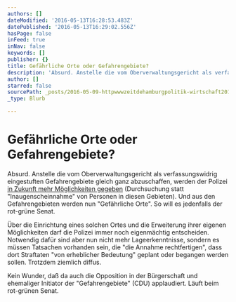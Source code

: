 ```yaml
---
authors: []
dateModified: '2016-05-13T16:28:53.483Z'
datePublished: '2016-05-13T16:29:02.556Z'
hasPage: false
inFeed: true
inNav: false
keywords: []
publisher: {}
title: Gefährliche Orte oder Gefahrengebiete?
description: 'Absurd. Anstelle die vom Oberverwaltungsgericht als verfassungswidrig eingestuften Gefahrengebiete gleich ganz abzuschaffen, werden der Polizei in Zukunft mehr Möglichkeiten gegeben (Durchsuchung statt "Inaugenscheinnahme" von Personen in diesen Gebieten). Und aus den Gefahrengebieten werden nun "Gefährliche Orte". So will es jedenfalls der rot-grüne Senat.'
author: []
starred: false
sourcePath: _posts/2016-05-09-httpwwwzeitdehamburgpolitik-wirtschaft2016-05gefahr.md
_type: Blurb

---
```

# Gefährliche Orte oder Gefahrengebiete?

Absurd. Anstelle die vom Oberverwaltungsgericht als verfassungswidrig eingestuften Gefahrengebiete gleich ganz abzuschaffen, werden der Polizei [in Zukunft mehr Möglichkeiten gegeben][0] (Durchsuchung statt "Inaugenscheinnahme" von Personen in diesen Gebieten). Und aus den Gefahrengebieten werden nun "Gefährliche Orte". So will es jedenfalls der rot-grüne Senat.

Über die Einrichtung eines solchen Ortes und die Erweiterung ihrer eigenen Möglichkeiten darf die Polizei immer noch eigenmächtig entscheiden. Notwendig dafür sind aber nun nicht mehr Lageerkenntnisse, sondern es müssen Tatsachen vorhanden sein, die "die Annahme rechtfertigen", dass dort Straftaten "von erheblicher Bedeutung" geplant oder begangen werden sollen. Trotzdem ziemlich diffus.

Kein Wunder, daß da auch die Opposition in der Bürgerschaft und ehemaliger Initiator der "Gefahrengebiete" (CDU) applaudiert. Läuft beim rot-grünen Senat.

[0]: http://www.zeit.de/hamburg/politik-wirtschaft/2016-05/gefahrengebiete-abschaffung-hamburg-proteste-gesetzesaenderung/komplettansicht